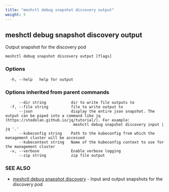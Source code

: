 ```yaml
---
title: "meshctl debug snapshot discovery output"
weight: 5
---
```

## meshctl debug snapshot discovery output

Output snapshot for the discovery pod

```
meshctl debug snapshot discovery output [flags]
```

### Options

```
  -h, --help   help for output
```

### Options inherited from parent commands

```
      --dir string           dir to write file outputs to
  -f, --file string          file to write output to
      --json                 display the entire json snapshot. The output can be piped into a command like jq (https://stedolan.github.io/jq/tutorial/). For example:
                              meshctl debug snapshot discovery input | jq '.'
      --kubeconfig string    Path to the kubeconfig from which the management cluster will be accessed
      --kubecontext string   Name of the kubeconfig context to use for the management cluster
  -v, --verbose              Enable verbose logging
      --zip string           zip file output
```

### SEE ALSO

* [meshctl debug snapshot discovery](../meshctl_debug_snapshot_discovery)	 - Input and output snapshots for the discovery pod

